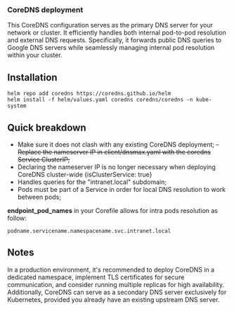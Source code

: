 ### CoreDNS deployment
This CoreDNS configuration serves as the primary DNS server for your network or cluster. It efficiently handles both internal pod-to-pod resolution and external DNS requests. Specifically, it forwards public DNS queries to Google DNS servers while seamlessly managing internal pod resolution within your cluster.

## Installation
```
helm repo add coredns https://coredns.github.io/helm
helm install -f helm/values.yaml coredns coredns/coredns -n kube-system
```

## Quick breakdown
- Make sure it does not clash with any existing CoreDNS deployment;
~~- Replace the nameserver IP in client/dnsmax.yaml with the coredns Service ClusterIP;~~
- Declaring the nameserver IP is no longer necessary when deploying CoreDNS cluster-wide {isClusterService: true}
- Handles queries for the "intranet.local" subdomain;
- Pods must be part of a Service in order for local DNS resolution to work between pods;

**endpoint_pod_names** in your Corefile allows for intra pods resolution as follow:
```
podname.servicename.namespacename.svc.intranet.local
```

## Notes
In a production environment, it's recommended to deploy CoreDNS in a dedicated namespace, implement TLS certificates for secure communication, and consider running multiple replicas for high availability. Additionally, CoreDNS can serve as a secondary DNS server exclusively for Kubernetes, provided you already have an existing upstream DNS server.
